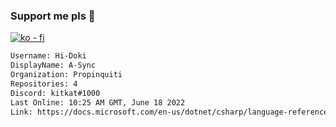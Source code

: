 ### Support me pls 🙏

[![ko - fi](https://ko-fi.com/img/githubbutton_sm.svg)](https://ko-fi.com/O5O4D6DP7)

  ```txt
  Username: Hi-Doki
  DisplayName: A-Sync
  Organization: Propinquiti
  Repositories: 4
  Discord: kitkat#1000
  Last Online: 10:25 AM GMT, June 18 2022
  Link: https://docs.microsoft.com/en-us/dotnet/csharp/language-reference/keywords/async
  ```       